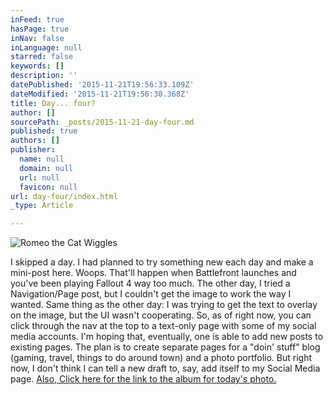 ```yaml
---
inFeed: true
hasPage: true
inNav: false
inLanguage: null
starred: false
keywords: []
description: ''
datePublished: '2015-11-21T19:56:33.109Z'
dateModified: '2015-11-21T19:56:30.368Z'
title: Day... four?
author: []
sourcePath: _posts/2015-11-21-day-four.md
published: true
authors: []
publisher:
  name: null
  domain: null
  url: null
  favicon: null
url: day-four/index.html
_type: Article

---
```

![Romeo the Cat Wiggles](https://the-grid-user-content.s3-us-west-2.amazonaws.com/20be5385-2dd2-4424-9f02-f1255db73c6e.gif)

I skipped a day. I had planned to try something new each day and make a mini-post here. Woops. That'll happen when Battlefront launches and you've been playing Fallout 4 way too much.
The other day, I tried a Navigation/Page post, but I couldn't get the image to work the way I wanted. Same thing as the other day: I was trying to get the text to overlay on the image, but the UI wasn't cooperating. So, as of right now, you can click through the nav at the top to a text-only page with some of my social media accounts.
I'm hoping that, eventually, one is able to add new posts to existing pages. The plan is to create separate pages for a "doin' stuff" blog (gaming, travel, things to do around town) and a photo portfolio. But right now, I don't think I can tell a new draft to, say, add itself to my Social Media page.
[Also, Click here for the link to the album for today's photo.][0]

[0]: http://imgur.com/a/I3qbR#0